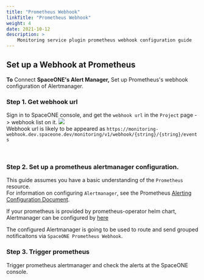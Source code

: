 ```yaml
---
title: "Prometheus Webhook"
linkTitle: "Prometheus Webhook"
weight: 4
date: 2021-10-12
description: >
    Monitoring service plugin prometheus webhook configuration guide
---
```


## Set up a Webhook at Prometheus
**To** Connect **SpaceONE's Alert Manager,** Set up Prometheus's webhook configuration of Alertmanager.<br>


### Step 1. Get webhook url
Sign in to SpaceONE console, and get the `webhook url` in the `Project` page -> webhook list on it. 
![](/docs/guides/user_guide/monitoring/webhook_settings/prometheus_webhook_img/prometheus_webhook_img_01.png)
<br>
Webhook url is likely to be appeared as `https://monitoring-webhook.dev.spaceone.dev/monitoring/v1/webhook/{string}/{string}/events	`

<br>

### Step 2. Set up a prometheus alertmanager configuration. 
This guide assumes you have a basic understanding of the `Prometheus` resource. <br>
For information on configuring `Alertmanager`, see the Prometheus [Alerting Configuration Document](https://prometheus.io/docs/alerting/latest/configuration/). <br>

If your prometheus is provided by prometheus-operator helm chart, Alertmanager can be configured by [here](https://github.com/prometheus-operator/prometheus-operator/blob/master/Documentation/user-guides/alerting.md) 


The configured Alertmanager is going to be used to route and send grouped notificaitons via `SpaceONE Prometheus Webhook`.


### Step 3. Trigger prometheus
Trigger prometheus alertmanager and check the alerts at the SpaceONE console.
